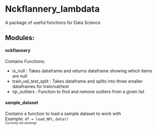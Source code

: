 # Nckflannery_lambdata
A package of useful functions for Data Science

## Modules:
#### nckflannery
Contains Functions:
* is_null : Takes dataframe and returns dataframe showing which
    items are null
* train_val_test_split : Takes dataframe and splits into three
    smaller dataframes for train/val/test
* iqr_outliers : Function to find and remove outliers from a 
    given list

#### sample_dataset
Contains a function to load a sample dataset to work with  
Example: `df = load_NFL_data()`   
<sub><sup>*Currently not working!*</sup></sub>
